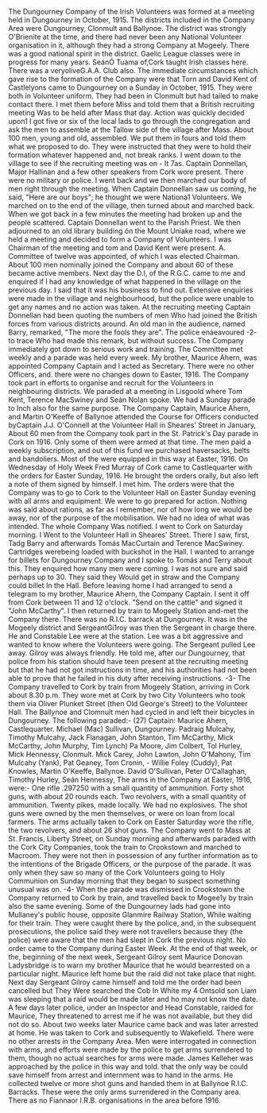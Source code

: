 The Dungourney Company of the Irish Volunteers was formed at a meeting
held in Dungourney in October, 1915. The districts included in the
Company Area were Dungourney, Clonmult and Ballynoe. The district was
strongly O'Brienite at the time, and there had never been any National
Volunteer organisation in it, although they had a strong Company at
Mogeely. There was a good national spirit in the district. Gaelic League
classes were in progress for many years. SeánÓ Tuama of,Cork taught
Irish classes here. There was a veryoliveG.A.A. Club also. The immediate
circumstances which gave rise to the formation of the Company were that
Torn and David Kent of Castlelyons came to Dungourney on a Sunday in
October, 1915. They were both in Volunteer uniform. They had been in
Clonmult but had tailed to make contact there. I met them before Miss
and told them that a British recruiting meeting Was to be held after
Mass that day. Action was quickly decided upon1 I got five or six of the
local lads to go through the congregation and ask the men to assemble at
the Tallow side of the village after Mass. About 100 men, young and old,
assembled. We put them in fours and told them what we proposed to do.
They were instructed that they were to hold their formation whatever
happened and, not break ranks. I went down to the village to see if the
recruiting meeting was on - It 7as. Captain Donnellan, Major Hallinan
and a few other speakers from Cork wore present. There were no military
or police. I went back and we then marched our body of men right through
the meeting. When Captain Donnellan saw us coming, he said, \"Here are
our boys\"; he thought we were Nationa1 Volunteers. We marched on to the
end of the village, then turned about and marched back. When we got back
in a few minutes the meeting had broken up and the people scattered.
Captain Donnellan went to the Parish Priest. We then adjourned to an old
library building ón the Mount Uniake road, where we held a meeting and
decided to form a Company of Volunteers. I was Chairman of the meeting
and tom and David Kent were present. A. Committee of twelve was
appointed, of which I was elected Chairman. About 100 men nominally
joined the Company and about 60 of these became active members. Next day
the D.I, of the R.G.C. came to me and enquired if I had any knowledge of
what happened in the village on the previous day. I said that it was his
business to find out. Extensive enquiries were made in the village and
neighbourhood, but the police were unable to get any names and no action
was taken. At the recruiting meeting Captain Donnellan had been quoting
the numbers of men Who had joined the British forces from various
districts around. An old man in the audience, named Barry, remarked,
\"The more the fools they are\". The police enáeavoured -2- to trace Who
had made this remark, but without success. The Company immediately got
down to serious work and training. The Committee met weekly and a parade
was held every week. My brother, Maurice Ahern, was appointed Company
Captain and I acted as Secretary. There were no other Officers, and.
there were no changes down to Easter, 1916. The Company took part in
efforts to organise and recruit for the Volunteers in neighbouring
districts. We paraded at a meeting in Lisgoold where Tom Kent, Terence
MacSwiney and Seán Nolan spoke. We had a Sunday parade to Inch also for
the same purpose. The Company Captain, Maurice Ahern, and Martin
O\'Keeffe of Ballynoe attended the Course for Officers conducted
byCaptain J.J. O\'Connell at the Volunteer Hall in Sheares\' Street in
January, About 60 men from the Company took part in the St. Patrick\'s
Day parade in Cork on 1916. Only some of them were armed at that time.
The men paid a weekly subscription, and out of this fund we purchased
haversacks, belts and bandoliers. Most of the were equipped in this way
at Easter, 1916. On Wednesday of Holy Week Fred Murray of Cork came to
Castlequarter with the orders for Easter Sunday, 1916. He brought the
orders orally, but also left a note of them signed by himself. I met
him. The orders were that the Company was to go to Cork to the Volunteer
Hall on Easter Sunday evening with all arms and equipment. We were to go
prepared for action. Nothing was said about rations, as far as I
remember, nor of how long we would be away, nor of the purpose of the
mobilisation. We had no idea of what was intended. The whole Company Was
notified. I went to Cork on Saturday morning. I Went to the Volunteer
Hall in Sheares\' Street. There I saw, first, Tadg Barry and afterwards
Tomás MacCurtain and Terence MacSwiney. Cartridges werebeing loaded with
buckshot in the Hall. I wanted to arrange for billets for Dungourney
Company and I spoke to Tomás and Terry about this. They enquired how
many men were coming. I was not sure and said perhaps up to 30. They
said they Would get in straw and the Company could billet In the Hall.
Before leaving home I had arranged to send a telegram to my brother,
Maurice Ahern, the Company Captain. I sent it off from Cork between 11
and 12 o\'clock. \"Send on the cattle\" and signed it \"John McCarthy\".
I then returned by train to Mogeely Station and-met the Company there.
There was no R.I.C. barrack at Dungourney. It was in the Mogeely
district and SergeantGi1roy was then the Sergeant in charge there. He
and Constable Lee were at the station. Lee was a bit aggressive and
wanted to know where the Volunteers were going. The Sergeant pulled Lee
away. Gilroy was always friendly. He told me, after our Dungourney, that
police from his station should have teen present at the recruiting
meeting but that he had not got instructions in time, and his
authorities had not been able to prove that he failed in his duty after
receiving instructions. -3- The Company travelled to Cork by train from
Mogeely Station, arriving in Cork about 8.30 p.m. They wore met at Cork
by two City Volunteers who took them via Oliver Plunket Street (then Old
George\'s Street) to the Volunteer Hall. The Ballynoe and Clomnult men
had cycled in and left their bicycles in Dungourney. The following
paraded:- (27) Captain: Maurice Ahern, Castlequarter. Michael (Mac)
Sullivan, Dungourney. Padraig Mulcahy, Timothy Mulcahy, Jack Flanagan,
John Stanton, Tim McCarthy, Mick McCarthy, John Murphy, Tim Lynch) Pa
Moore, Jim Colbert, Tol Hurley, Mick Hennessy, Clonmult. Mick Carey,
John Lawton, John O\'Mahony, Tim Mulcahy (Yank), Pat Geaney, Tom
Cronin, - Willie Foley (Cuddy), Pat Knowles, Martin O\'Keeffe, Ballynoe.
David O\'Sullivan, Peter O\'Callaghan, Timothy Hurley, Seán Hennessy,
The arms in the Company at Easter, 1916, were:- One rifle .297250 with a
small quantity of ammunition. Forty shot guns, with about 20 rounds
each. Two revolvers, with a small quantity of ammunition. Twenty pikes,
made locally. We had no explosives. The shot guns were owned by the men
themselves, or were on loan from local farmers. The arms actually taken
to Cork on Easter Saturday wore the rifle, the two revolvers, and about
26 shot guns. The Company went to Mass at St. Francis, Liberty Street,
on Sunday morning and afterwards paraded with the Cork City Companies,
took the train to Crookstown and marched to Macroom. They were not then
in possession of any further information as to the intentions of the
Brigade Officers, or the purpose of the parade. It was only when they
saw so many of the Cork Volunteers going to Holy Communion on Sunday
morning that they began to suspect something unusual was on. -4- When
the parade was dismissed in Crookstown the Company returned to Cork by
train, and travelled back to Mogee1y by train also the same evening.
Some of the Dungourney lads had gone into Mullaney\'s public house,
opposite Glanmire Railway Station, While waiting for their train. They
were caught there by the police, and, in the subsequent prosecutions,
the police said they were not travellers because they (the police) were
aware that the men had slept in Cork the previous night. No order came
to the Company during Easter Week. At the end of that week, or the,
beginning of the next week, Sergeant Gilroy sent Maurice Donovan
Ladysbridge is to warn my brother Maurice that he would bearrested on a
particular night. Maurice left home but the raid did not take place that
night. Next day Sergeant Gilroy came himself and told me the order had
been cancelled but They Were searched the Cob In White my 4 Ontsold son
Liam was sleeping that a raid would be made later and ho may not know
the date. A few days later police, under an Inspector and Head
Constable, raided for Maurice, They threatened to arrest me if he was
not available, but they did not do so. About two weeks later Maurice
came back and was later arrested at home. He was taken to Cork and
subsequently to Wakefield. There were no other arrests in the Company
Area. Men were interrogated in connection with arms, and efforts were
made by the police to get arms surrendered to them, though no actual
searches for arms were made. James Kelleher was approached by the police
in this way and told. that the only way be could save himself from
arrest and internment was to hand in the arms. He collected twelve or
more shot guns and handed them in at Ballynoe R.I.C. Barracks. These
were the only arms surrendered in the Company area. There as no Fiannaor
I.R.B. organisations in the area before 1916.
